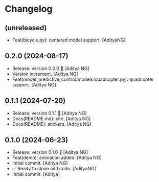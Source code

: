 Changelog
=========


(unreleased)
------------
- Feat(bicycle.py): centered model support. [AdityaNG]


0.2.0 (2024-08-17)
------------------
- Release: version 0.2.0 🚀 [Aditya NG]
- Version increment. [Aditya NG]
- Feat(model_predictive_control/models/quadcopter.py): quadcopter
  support. [Aditya NG]


0.1.1 (2024-07-20)
------------------
- Release: version 0.1.1 🚀 [Aditya NG]
- Docs(README.md): cite. [Aditya NG]
- Docs(README): stickers. [Aditya NG]


0.1.0 (2024-06-23)
------------------
- Release: version 0.1.0 🚀 [Aditya NG]
- Feat(demo): animation added. [Aditya NG]
- Initial commit. [Aditya NG]
- ✅ Ready to clone and code. [AdityaNG]
- Initial commit. [Aditya]



